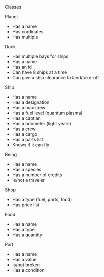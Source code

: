 Classes

Planet
  - Has a name
  - Has cordinates
  - Has multiple 

Dock
  - Has multiple bays for ships
  - Has a name
  - Has an id
  - Can have 8 ships at a time
  - Can give a ship clearance to land/take-off

Ship
  - Has a name
  - Has a designation
  - Has a max crew
  - Has a fuel level (quantum plasma)
  - Has a captian
  - Has a odometer (light years)
  - Has a crew
  - Has a cargo
  - Has a parts list
  - Knows if it can fly

Being
  - Has a name
  - Has a species
  - Has a number of credits
  - Is/not a traveler

Shop
  - Has a type (fuel, parts, food)
  - Has price list

Food
  - Has a name
  - Has a type
  - Has a quantity

Part
  - Has a name
  - Has a value
  - Is/not broken
  - Has a condition
